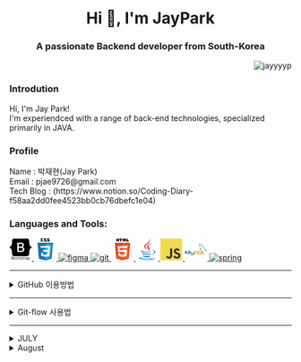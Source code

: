 <h1 align="center">Hi 👋, I'm JayPark</h1>
<h3 align="center">A passionate Backend developer from South-Korea</h3>

<p align="right"> <img src="https://komarev.com/ghpvc/?username=jayyyyp&label=Profile%20views&color=0e75b6&style=flat" alt="jayyyyp" /> </p>




<h3 align="left">Introdution</h3>

<p>
	Hi, I'm Jay Park!<br>
    I'm experiendced with a range of back-end technologies, specialized primarily in JAVA.
</p>
<h3 align="left">Profile</h3>
<p>
Name : 박재현(Jay Park)<br>
Email : pjae9726@gmail.com<br>
Tech Blog : (https://www.notion.so/Coding-Diary-f58aa2dd0fee4523bb0cb76dbefc1e04)
</p>
<p align="left">
</p>

<h3 align="left">Languages and Tools:</h3>
<p align="left"> <a href="https://getbootstrap.com" target="_blank" rel="noreferrer"> <img src="https://raw.githubusercontent.com/devicons/devicon/master/icons/bootstrap/bootstrap-plain-wordmark.svg" alt="bootstrap" width="40" height="40"/> </a> <a href="https://www.w3schools.com/css/" target="_blank" rel="noreferrer"> <img src="https://raw.githubusercontent.com/devicons/devicon/master/icons/css3/css3-original-wordmark.svg" alt="css3" width="40" height="40"/> </a> <a href="https://www.figma.com/" target="_blank" rel="noreferrer"> <img src="https://www.vectorlogo.zone/logos/figma/figma-icon.svg" alt="figma" width="40" height="40"/> </a> <a href="https://git-scm.com/" target="_blank" rel="noreferrer"> <img src="https://www.vectorlogo.zone/logos/git-scm/git-scm-icon.svg" alt="git" width="40" height="40"/> </a> <a href="https://www.w3.org/html/" target="_blank" rel="noreferrer"> <img src="https://raw.githubusercontent.com/devicons/devicon/master/icons/html5/html5-original-wordmark.svg" alt="html5" width="40" height="40"/> </a> <a href="https://www.java.com" target="_blank" rel="noreferrer"> <img src="https://raw.githubusercontent.com/devicons/devicon/master/icons/java/java-original.svg" alt="java" width="40" height="40"/> </a> <a href="https://developer.mozilla.org/en-US/docs/Web/JavaScript" target="_blank" rel="noreferrer"> <img src="https://raw.githubusercontent.com/devicons/devicon/master/icons/javascript/javascript-original.svg" alt="javascript" width="40" height="40"/> </a> <a href="https://www.mysql.com/" target="_blank" rel="noreferrer"> <img src="https://raw.githubusercontent.com/devicons/devicon/master/icons/mysql/mysql-original-wordmark.svg" alt="mysql" width="40" height="40"/> </a> <a href="https://spring.io/" target="_blank" rel="noreferrer"> <img src="https://www.vectorlogo.zone/logos/springio/springio-icon.svg" alt="spring" width="40" height="40"/> </a> </p>

---

<details>
<summary>GitHub 이용방법</summary>
<div markdown="1">


## LF will be replaced by CRLF in 해결 방안
- git config --global core.autocrlf true  입력

## ![rejected] master → master (fetch first)
- git push origin +master
- 위의 경우, 변경 내용만 반영되는 것이 아닌, **강제로 소스 전체가 push** 되어버림.

## git push origin master 입력 시, err:src refspec master does not match any 발생 
- git init
  git add .
  git commit -m “message”
  git remote add origin “github.com/my_ssh_address”
  git push -u origin master
  
- 만약 master 브랜치가 없어서 발생하는 오류일시,
  git checkout -b ‘master’
  git push origin master
  
## 깃 안에서 파일 삭제하기
- - Github에 삭제할 파일을 누른다.
- 오른쪽 상단의 ``` 을 누르고, delete를 누른다.
- 맨 밑으로 가서 commit changes 까지 누르면 반영

## 파일 탐색기 내에서 삭제했을 때에
1. 단 삭제를 미루고 다른 파일을 먼저 커밋 하기  
    git restore —staged (파일이름)
2. 원하는 파일을 스테이지에 올리기
    git add anotherfile.txt
3. 스테이지된 다른 파일을 커밋하기
    git commit -m “커밋 메시지”
4. 이제 삭제할 파일을 다시 스테이지 후, 커밋
    git rm (삭제할 파일명.확장자)
    git commit -m “커밋 메시지”
</div>
</details>

---

<details>
<summary>Git-flow 사용법</summary>
<div markdown="1">
노션 링크 : (https://www.notion.so/Git-Flow-e813b9a4a62943d58b090b0abfc6d91d)
</div>
</details>

---

<details>
<summary>JULY</summary>
<div markdown="1">
	16th - JPA API 복습(https://github.com/Jayyyyp/Spring_blog_real)<br>
	17th - JPA 페이징 처리 복습 및 노션정리(https://www.notion.so/JPA-Java-Persistence-API-15747b96c59c452dbc617cb1c93912d3)<br>
	18th - 스프링 시큐리티 복습 및 노션정리(https://www.notion.so/Spring-Security-4235730cbc7c4ea7844fda64f6c15847)<br>
	19th - 객체지향 책 복습<br>
	20th - 스프링 시큐리티 기초 완료(회원가입, 로그인, 로그아웃)<br>
	21st - JWT 로그인 설정 및 refresh토큰 공부(https://www.notion.so/JWT-refresh-token-e2dbf32c3a5d45cd932450321746872f)<br>
	22nd - 리액트 기초 공부(https://www.notion.so/React-5d3f7850eaec4ca697c49035fd6a8f25)<br>
	23rd - 스프링부트3 스프링 시큐리티 공부1<br>
	24th - 리액트 컴포넌트 공부(https://www.notion.so/1-React-Component-cf6ee1e6bc1b4ba7acdd1a9195510f8f)<br>
	25th - 스프링부트3 스프링 시큐리티 공부2<br>
	26th - 팀 프로젝트 기획 문서 제작 및 정리<br>
	27th - 리액트 이벤트 바인딩 공부1<br>
	28th - 리액트 이벤트 바인딩 공부2<br>
	29th - api 기초 공부 및 검색 api 개념 정리(https://www.notion.so/API-b65c763132bd49ec82e4d44c10850de2)<br>
	30th - naver 검색 api 응용해보기(https://www.notion.so/API-fb6ba0556a2642eba26fb854524269f2)<br>
	31st - naver cloud 기초(https://www.notion.so/Cloud-4637c5490bb74f309f2bb53f9c38afd7)<br>
</div>
</details>

<details>
<summary>August</summary>
<div markdown="1">
	1st - 11번가 open api 활용해보기<br>
	2nd - 멘토링 질문 정리 및 공부<br>
	3rd - Jira 툴 노션 정리 및 애자일 방법론 공부(https://www.notion.so/jayyyyp/Jira-8633442a8834465087e6dd800393a6e4)<br>
	      11번가 jsoup 크롤링 실패(https://github.com/Jayyyyp/KKINI_crawling)<br>
	4th - 11번가 jsoup 크롤링 성공(https://github.com/Jayyyyp/KKINI_crawling)<br>
	      크롤링 정리[https://www.notion.so/jayyyyp/4a067d07e72744edb405aa91cf0c4918]<br>
	5th - 11번가 Selenium 크롤링 실패(https://github.com/Jayyyyp/KKINI_crawling)<br>
	크롤링 데이터 정제 및 API 데이터와 매핑 방법 공부<br>
	6th - 11번가 Selenium 크롤링 성공(https://github.com/Jayyyyp/KKINI_crawling)<br>
	7th - 11번가 Selenium 크롤링_페이지별로 데이터 뽑기 실패<br>
	8th - 검색 기능 기초 공부<br>
	9th - 검색 기능 기초 구현 1 <br>
	10th - 검색 기능 기초 구현 2 <br>
	11st - 검색 기능 기초 구현 성공(https://github.com/Jayyyyp/KKINI_Search)<br>
	12nd - 검색 기능 기초 구현 정리(https://www.notion.so/jayyyyp/fb30d7df25484d279293836d25d9302f),<br>
	       스프링부트 JPA책 공부<br>
	13rd - 스프링부트 JPA책 실습(https://github.com/Jayyyyp/JPA_study)<br>
	       스프링부트 JPA책 정리_93p(https://www.notion.so/jayyyyp/with-JPA-9a098c9b14084d0ea7388d94592be274)<br>
	14th - 검색 기능 추가(카테고리 검색 가능, 완성된 단어를 치지않아도 2글자 이상 검색하면 자동으로 트래킹)<br>
		평점 CRUD 기능 추가를 위한 웹서핑<br>
	15th - 평점 CRUD 기능 중 CR부분 구현완료<br>
		수정과 삭제 부분은 실패(사용자 쿠키 저장이 안되는 상황)<br>
	16th - 평점 수정과 삭제 성공(사용자 id를 더미데이터로 쓰기)<br>
	17th - 평점 사진 업로드 최종 성공(https://github.com/Jayyyyp/KKINI_Search)<br>
	18th - enum클래스란?(https://www.notion.so/jayyyyp/enum-c71488bdf4084796a279d0a9f933e02d)<br>
	19th - 프로젝트 연습 jsp -> 리액트 변환 시키기<br>
	20th - Refactoring 방법 고찰(https://www.notion.so/jayyyyp/Refactoring-ea1055154d1a45748f2ece01801aadff)<br>
		프로젝트 연습 코딩에 적용하기<br>
	21st - Item, Category refactoring 완료<br>
	22nd - 프로젝트 repository에서 검색 기능 구현<br>
</div>
</details>
